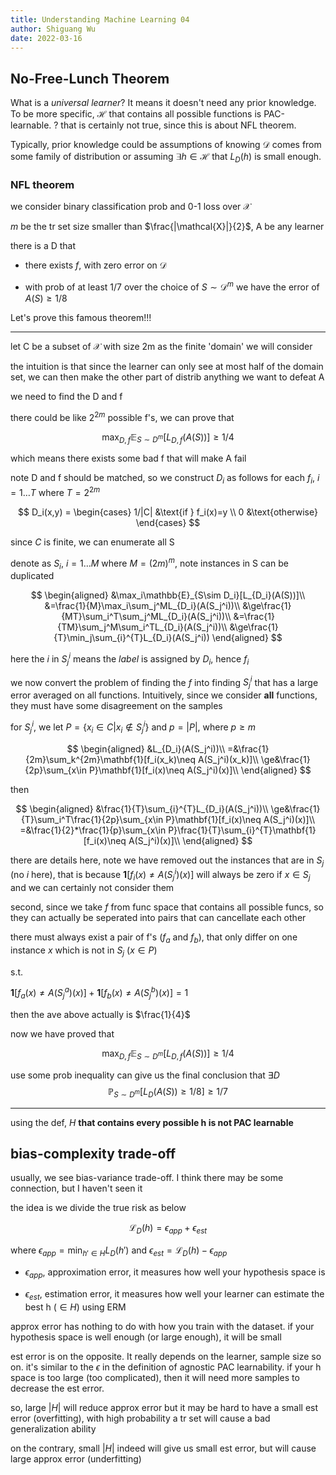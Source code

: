 ```yaml
---
title: Understanding Machine Learning 04
author: Shiguang Wu
date: 2022-03-16
---
```


## No-Free-Lunch Theorem

What is a *universal learner*? It means it doesn't need any prior knowledge. To be more specific, $\mathcal{H}$ that contains all possible functions is PAC-learnable. ? that is certainly not true, since this is about NFL theorem.

Typically, prior knowledge could be assumptions of knowing $\mathcal{D}$ comes from some family of distribution or assuming $\exists h\in\mathcal{H}$ that $L_D(h)$ is small enough.

### NFL theorem

we consider binary classification prob and 0-1 loss over $\mathcal{X}$

$m$ be the tr set size smaller than $\frac{|\mathcal{X}|}{2}$, A be any learner

there is a D that

- there exists $f$, with zero error on $\mathcal{D}$

- with prob of at least 1/7 over the choice of $S\sim \mathcal{D}^m$ we have the error of $A(S)\ge 1/8$

Let's prove this famous theorem!!!

---

let C be a subset of $\mathcal{X}$ with size 2m as the finite 'domain' we will consider

the intuition is that since the learner can only see at most half of the domain set, we can then make the other part of distrib anything we want to defeat A

we need to find the D and f

there could be like $2^{2m}$ possible f's, we can prove that

$$
\max_{D,f}\mathbb{E}_{S\sim D^m}[L_{D,f}(A(S))]\ge 1/4
$$

which means there exists some bad f that will make A fail

note D and f should be matched, so we construct $D_i$ as follows for each $f_i$, $i=1\dots T$ where $T=2^{2m}$

$$
D_i(x,y) = \begin{cases}
            1/|C| &\text{if } f_i(x)=y \\
            0 &\text{otherwise}
           \end{cases}
$$

since $C$ is finite, we can enumerate all S

denote as $S_i$, $i=1\dots M$ where $M=(2m)^m$, note instances in S can be duplicated

$$
\begin{aligned}
   &\max_i\mathbb{E}_{S\sim D_i}[L_{D_i}(A(S))]\\
   &=\frac{1}{M}\max_i\sum_j^ML_{D_i}(A(S_j^i))\\
   &\ge\frac{1}{MT}\sum_i^T\sum_j^ML_{D_i}(A(S_j^i))\\
   &=\frac{1}{TM}\sum_j^M\sum_i^TL_{D_i}(A(S_j^i))\\
   &\ge\frac{1}{T}\min_j\sum_{i}^{T}L_{D_i}(A(S_j^i))
\end{aligned}
$$

here the $i$ in $S_j^i$ means the *label* is assigned by $D_i$, hence $f_i$

we now convert the problem of finding the $f$ into finding $S_j^i$ that has a large error averaged on all functions. Intuitively, since we consider **all** functions, they must have some disagreement on the samples

for $S_j^i$, we let $P=\{x_i\in C|x_i\notin S_j^i\}$ and $p=|P|$, where $p\ge m$

$$
\begin{aligned}
    &L_{D_i}(A(S_j^i))\\
    =&\frac{1}{2m}\sum_k^{2m}\mathbf{1}[f_i(x_k)\neq A(S_j^i)(x_k)]\\
    \ge&\frac{1}{2p}\sum_{x\in P}\mathbf{1}[f_i(x)\neq A(S_j^i)(x)]\\
\end{aligned}
$$

then

$$
\begin{aligned}
    &\frac{1}{T}\sum_{i}^{T}L_{D_i}(A(S_j^i))\\
    \ge&\frac{1}{T}\sum_i^T\frac{1}{2p}\sum_{x\in P}\mathbf{1}[f_i(x)\neq A(S_j^i)(x)]\\
    =&\frac{1}{2}*\frac{1}{p}\sum_{x\in P}\frac{1}{T}\sum_{i}^{T}\mathbf{1}[f_i(x)\neq A(S_j^i)(x)]\\
\end{aligned}
$$

there are details here, note we have removed out the instances that are in $S_j$ (no $i$ here), that is because $\mathbf{1}[f_i(x)\neq A(S_j^i)(x)]$ will always be zero if $x\in S_j$ and we can certainly not consider them

second, since we take $f$ from func space that contains all possible funcs, so they can actually be seperated into pairs that can cancellate each other

there must always exist a pair of f's ($f_a$ and $f_b$), that only differ on one instance $x$ which is not in $S_j$ ($x\in P$)

s.t.

$\mathbf{1}[f_a(x)\neq A(S_j^a)(x)]+\mathbf{1}[f_b(x)\neq A(S_j^b)(x)]=1$

then the ave above actually is $\frac{1}{4}$

now we have proved that

$$
\max_{D,f}\mathbb{E}_{S\sim D^m}[L_{D,f}(A(S))]\ge 1/4
$$

use some prob inequality can give us the final conclusion that $\exists D$
$$
\mathbb{P}_{S\sim D^m}[L_D(A(S))\ge1/8]\ge1/7
$$

---

using the def, $H$ **that contains every possible h is not PAC learnable**

## bias-complexity trade-off

usually, we see bias-variance trade-off. I think there may be some connection, but I haven't seen it

the idea is we divide the true risk as below

$$
\mathcal{L}_D(h)=\epsilon_{app}+\epsilon_{est}
$$

where $\epsilon_{app}=\min_{h'\in H}L_D(h')$ and $\epsilon_{est}=\mathcal{L}_D(h)-\epsilon_{app}$

- $\epsilon_{app}$, approximation error, it measures how well your hypothesis space is

- $\epsilon_{est}$, estimation error, it measures how well your learner can estimate the best h ($\in H$) using ERM

approx error has nothing to do with how you train with the dataset. if your hypothesis space is well enough (or large enough), it will be small

est error is on the opposite. It really depends on the learner, sample size so on. it's similar to the $\epsilon$ in the definition of agnostic PAC learnability. if your h space is too large (too complicated), then it will need more samples to decrease the est error.

so, large $|H|$ will reduce approx error but it may be hard to have a small est error (overfitting), with high probability a tr set will cause a bad generalization ability

on the contrary, small $|H|$ indeed will give us small est error, but will cause large approx error (underfitting)
